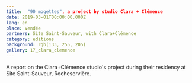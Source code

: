 ```yaml
---
title:  "90 mogettes", a project by studio Clara + Clémence 
date: 2019-03-01T00:00:00.000Z
lang: en
place: Vendée 
partners: Site Saint-Sauveur, with Clara+Clémence 
category: editions
background: rgb(133, 255, 205)
gallery: 17_clara_clemence
---
```

A report on the Clara+Clémence studio's project during their residency at Site Saint-Sauveur, Rocheservière.